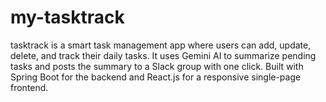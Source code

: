 # my-tasktrack
tasktrack is a smart task management app where users can add, update, delete, and track their daily tasks. It uses Gemini AI to summarize pending tasks and posts the summary to a Slack group with one click. Built with Spring Boot for the backend and React.js for a responsive single-page frontend.
